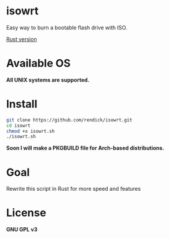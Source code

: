 # isowrt

Easy way to burn a bootable flash drive with ISO.

[Rust version](https://github.com/rendick/isowrt-rs/)

# Available OS

**All UNIX systems are supported.**

# Install

```bash
git clone https://github.com/rendick/isowrt.git
cd isowrt
chmod +x isowrt.sh
./isowrt.sh
```

**Soon I will make a PKGBUILD file for Arch-based distributions.**

# Goal

Rewrite this script in Rust for more speed and features

# License

**GNU GPL v3**

